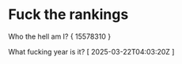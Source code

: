 # Fuck the rankings

Who the hell am I?
{ 15578310 }

What fucking year is it?
[ 2025-03-22T04:03:20Z ]
